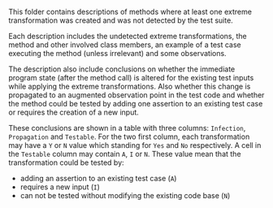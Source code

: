 This folder contains descriptions of methods where at least one extreme transformation was created and was not detected by the test suite.

Each description includes the undetected extreme transformations, the method and other involved class members, an example of a test case executing the method (unless irrelevant) and some observations.

The description also include conclusions on whether the immediate program state (after the method call) is altered for the existing test inputs while applying the extreme transformations. Also whether this change is propagated to an augmented observation point in the test code and whether the method could be tested by adding one assertion to an existing test case or requires the creation of a new input.

These conclusions are shown in a table with three columns: `Infection`, `Propagation` and `Testable`.
For the two first column, each transformation may have a `Y` or `N` value which standing for `Yes` and `No` respectively.
A cell in the `Testable` column may contain `A`, `I` or `N`. These value mean that the transformation could be tested by:
* adding an assertion to an existing test case (`A`)
* requires a new input (`I`)
* can not be tested without modifying the existing code base (`N`)
